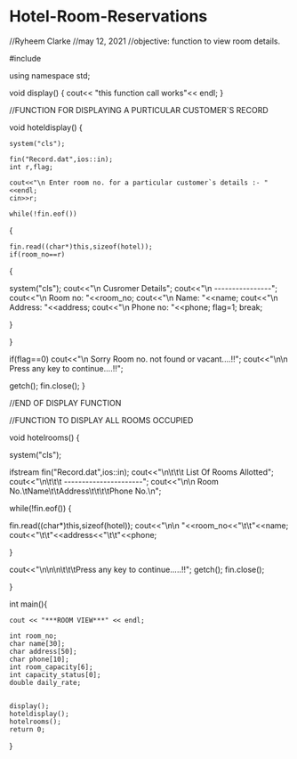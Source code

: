 # Hotel-Room-Reservations
//Ryheem Clarke
//may 12, 2021
//objective:  function to view room details.



#include <iostream>

using namespace std;


void display()
{
    cout<< "this function call works"<< endl;
}


//FUNCTION FOR DISPLAYING A PURTICULAR CUSTOMER`S RECORD


void hoteldisplay()
{

    system("cls");

    fin("Record.dat",ios::in);
    int r,flag;

    cout<<"\n Enter room no. for a particular customer`s details :- "<<endl;
    cin>>r;

    while(!fin.eof())
{

    fin.read((char*)this,sizeof(hotel));
    if(room_no==r)
{

  system("cls");
cout<<"\n Cusromer Details";
cout<<"\n ----------------";
cout<<"\n Room no:      "<<room_no;
cout<<"\n Name:         "<<name;
cout<<"\n Address:      "<<address;
cout<<"\n Phone no:     "<<phone;
flag=1;
break;

}

}

if(flag==0)
cout<<"\n Sorry Room no. not found or vacant....!!";
cout<<"\n\n Press any key to continue....!!";

getch();
fin.close();
}


//END OF DISPLAY FUNCTION

//FUNCTION TO DISPLAY ALL ROOMS OCCUPIED


void hotelrooms()
{

  system("cls");

ifstream fin("Record.dat",ios::in);
cout<<"\n\t\t\t    List Of Rooms Allotted";
cout<<"\n\t\t\t    ----------------------";
cout<<"\n\n Room No.\tName\t\tAddress\t\t\t\tPhone No.\n";

while(!fin.eof())
{

fin.read((char*)this,sizeof(hotel));
cout<<"\n\n "<<room_no<<"\t\t"<<name;
cout<<"\t\t"<<address<<"\t\t"<<phone;

}

cout<<"\n\n\n\t\t\tPress any key to continue.....!!";
getch();
fin.close();

}



int main(){

    cout << "***ROOM VIEW***" << endl;
    
    int room_no;
    char name[30];
    char address[50];
    char phone[10];
    int room_capacity[6];
    int capacity_status[0];
    double daily_rate;
    
    
    display();
    hoteldisplay();
    hotelrooms();
    return 0;
}
